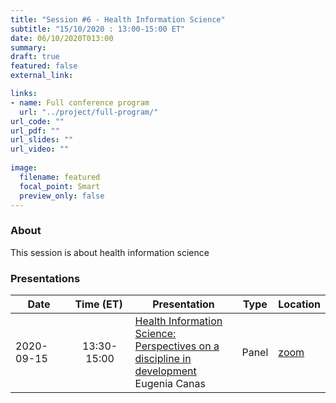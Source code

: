 ```yaml
---
title: "Session #6 - Health Information Science"
subtitle: "15/10/2020 : 13:00-15:00 ET"
date: 06/10/2020T013:00
summary: 
draft: true
featured: false
external_link: 

links:
- name: Full conference program
  url: "../project/full-program/"
url_code: ""
url_pdf: ""
url_slides: ""
url_video: ""
 
image:
  filename: featured
  focal_point: Smart
  preview_only: false
---
```


### About

This session is about health information science

### Presentations

|<div style="width:75px">Date</div>|<div style="width:78px">Time (ET)</div>|Presentation|Type|Location|
|----------|:---------:|------------|:--:|--------|
|2020-09-15|13:30-15:00|[Health Information Science: Perspectives on a discipline in development](../../talk/health-information-science/)<br>Eugenia Canas|Panel|[zoom](link)|

